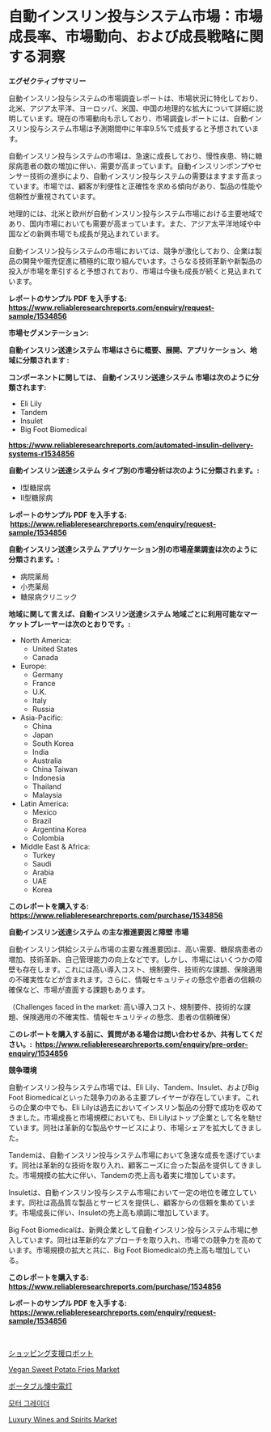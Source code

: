 <p><h1>自動インスリン投与システム市場：市場成長率、市場動向、および成長戦略に関する洞察</h1></p><p><strong>エグゼクティブサマリー</strong></p>
<p><p>自動インスリン投与システムの市場調査レポートは、市場状況に特化しており、北米、アジア太平洋、ヨーロッパ、米国、中国の地理的な拡大について詳細に説明しています。現在の市場動向も示しており、市場調査レポートには、自動インスリン投与システム市場は予測期間中に年率9.5%で成長すると予想されています。</p><p>自動インスリン投与システムの市場は、急速に成長しており、慢性疾患、特に糖尿病患者の数の増加に伴い、需要が高まっています。自動インスリンポンプやセンサー技術の進歩により、自動インスリン投与システムの需要はますます高まっています。市場では、顧客が利便性と正確性を求める傾向があり、製品の性能や信頼性が重視されています。</p><p>地理的には、北米と欧州が自動インスリン投与システム市場における主要地域であり、国内市場においても需要が高まっています。また、アジア太平洋地域や中国などの新興市場でも成長が見込まれています。</p><p>自動インスリン投与システムの市場においては、競争が激化しており、企業は製品の開発や販売促進に積極的に取り組んでいます。さらなる技術革新や新製品の投入が市場を牽引すると予想されており、市場は今後も成長が続くと見込まれています。</p></p>
<p><strong>レポートのサンプル PDF を入手する: <a href="https://www.reliableresearchreports.com/enquiry/request-sample/1534856">https://www.reliableresearchreports.com/enquiry/request-sample/1534856</a></strong></p>
<p><strong>市場セグメンテーション:</strong></p>
<p><strong> 自動インスリン送達システム 市場はさらに概要、展開、アプリケーション、地域に分類されます :</strong></p>
<p><strong>コンポーネントに関しては、 自動インスリン送達システム 市場は次のように分類されます: &nbsp;</strong></p>
<p><ul><li>Eli Lily</li><li>Tandem</li><li>Insulet</li><li>Big Foot Biomedical</li></ul></p>
<p><strong><a href="https://www.reliableresearchreports.com/automated-insulin-delivery-systems-r1534856">https://www.reliableresearchreports.com/automated-insulin-delivery-systems-r1534856</a></strong></p>
<p><strong> 自動インスリン送達システム タイプ別の市場分析は次のように分類されます。:</strong></p>
<p><ul><li>I型糖尿病</li><li>II型糖尿病</li></ul></p>
<p><strong>レポートのサンプル PDF を入手する: &nbsp;<a href="https://www.reliableresearchreports.com/enquiry/request-sample/1534856">https://www.reliableresearchreports.com/enquiry/request-sample/1534856</a></strong></p>
<p><strong> 自動インスリン送達システム アプリケーション別の市場産業調査は次のように分類されます。:</strong></p>
<p><ul><li>病院薬局</li><li>小売薬局</li><li>糖尿病クリニック</li></ul></p>
<p><strong>地域に関して言えば、自動インスリン送達システム 地域ごとに利用可能なマーケットプレーヤーは次のとおりです。:</strong></p>
<p><ul>
    <li>
        North America:
        <ul>
            <li>United States</li>
            <li>Canada</li>
        </ul>
    </li>
    <li>
        Europe:
        <ul>
            <li>Germany</li>
            <li>France</li>
            <li>U.K.</li>
            <li>Italy</li>
            <li>Russia</li>
        </ul>
    </li>
    <li>
        Asia-Pacific:
        <ul>
            <li>China</li>
            <li>Japan</li>
            <li>South Korea</li>
            <li>India</li>
            <li>Australia</li>
            <li>China Taiwan</li>
            <li>Indonesia</li>
            <li>Thailand</li>
            <li>Malaysia</li>
        </ul>
    </li>
    <li>
        Latin America:
        <ul>
            <li>Mexico</li>
            <li>Brazil</li>
            <li>Argentina Korea</li>
            <li>Colombia</li>
        </ul>
    </li>
    <li>
        Middle East & Africa:
        <ul>
            <li>Turkey</li>
            <li>Saudi</li>
            <li>Arabia</li>
            <li>UAE</li>
            <li>Korea</li>
        </ul>
    </li>
    </ul></p>
<p><strong>このレポートを購入する: &nbsp;<a href="https://www.reliableresearchreports.com/purchase/1534856">https://www.reliableresearchreports.com/purchase/1534856</a></strong></p>
<p><strong>自動インスリン送達システム の主な推進要因と障壁 市場</strong></p>
<p><p>自動インスリン供給システム市場の主要な推進要因は、高い需要、糖尿病患者の増加、技術革新、自己管理能力の向上などです。しかし、市場にはいくつかの障壁も存在します。これには高い導入コスト、規制要件、技術的な課題、保険適用の不確実性などが含まれます。さらに、情報セキュリティの懸念や患者の信頼の確保など、市場が直面する課題もあります。</p><p>（Challenges faced in the market: 高い導入コスト、規制要件、技術的な課題、保険適用の不確実性、情報セキュリティの懸念、患者の信頼確保）</p></p>
<p><strong>このレポートを購入する前に、質問がある場合は問い合わせるか、共有してください。:&nbsp; <a href="https://www.reliableresearchreports.com/enquiry/pre-order-enquiry/1534856">https://www.reliableresearchreports.com/enquiry/pre-order-enquiry/1534856</a></strong></p>
<p><strong>競争環境</strong></p>
<p><p>自動インスリン投与システム市場では、Eli Lily、Tandem、Insulet、およびBig Foot Biomedicalといった競争力のある主要プレイヤーが存在しています。これらの企業の中でも、Eli Lilyは過去においてインスリン製品の分野で成功を収めてきました。市場成長と市場規模においても、Eli Lilyはトップ企業として名を馳せています。同社は革新的な製品やサービスにより、市場シェアを拡大してきました。</p><p>Tandemは、自動インスリン投与システム市場において急速な成長を遂げています。同社は革新的な技術を取り入れ、顧客ニーズに合った製品を提供してきました。市場規模の拡大に伴い、Tandemの売上高も着実に増加しています。</p><p>Insuletは、自動インスリン投与システム市場において一定の地位を確立しています。同社は高品質な製品とサービスを提供し、顧客からの信頼を集めています。市場成長に伴い、Insuletの売上高も順調に増加しています。</p><p>Big Foot Biomedicalは、新興企業として自動インスリン投与システム市場に参入しています。同社は革新的なアプローチを取り入れ、市場での競争力を高めています。市場規模の拡大と共に、Big Foot Biomedicalの売上高も増加している。</p></p>
<p><strong>このレポートを購入する: &nbsp; <a href="https://www.reliableresearchreports.com/purchase/1534856">https://www.reliableresearchreports.com/purchase/1534856</a></strong></p>
<p><strong>レポートのサンプル PDF を入手する: &nbsp;<a href="https://www.reliableresearchreports.com/enquiry/request-sample/1534856">https://www.reliableresearchreports.com/enquiry/request-sample/1534856</a></strong><strong></strong></p>
<p>&nbsp;</p>
<p><p><a href="https://github.com/NashBeahan2023/Market-Research-Report-List-1/blob/main/770414818256.md">ショッピング支援ロボット</a></p><p><a href="https://github.com/redneck06/Market-Research-Report-List-2/blob/main/vegan-sweet-potato-fries-market.md">Vegan Sweet Potato Fries Market</a></p><p><a href="https://github.com/ppmazlotr77499/Market-Research-Report-List-1/blob/main/677202518257.md">ポータブル懐中電灯</a></p><p><a href="https://github.com/royErdmtyan906778/Market-Research-Report-List-1/blob/main/993976316746.md">모터 그레이더</a></p><p><a href="https://github.com/nicoletavirag/Market-Research-Report-List-2/blob/main/luxury-wines-and-spirits-market.md">Luxury Wines and Spirits Market</a></p></p>